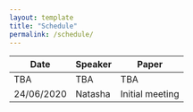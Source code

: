 ```yaml
---
layout: template
title: "Schedule"
permalink: /schedule/
--- 
```


Date | Speaker | Paper
------------ | ------------- | -------------
TBA | TBA | TBA
24/06/2020 | Natasha | Initial meeting
